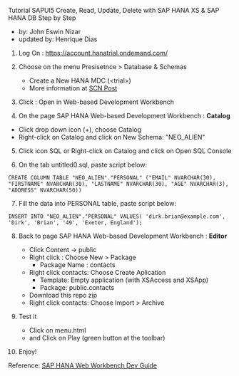 Tutorial SAPUI5 Create, Read, Update, Delete with SAP HANA XS & SAP HANA DB Step by Step
* by: John Eswin Nizar
* updated by: Henrique Dias

1. Log On : https://account.hanatrial.ondemand.com/

2. Choose on the menu Presisetnce > Database & Schemas

   * Create a New HANA MDC (\<trial\>)
   * More information at [SCN Post](http://scn.sap.com/community/developer-center/cloud-platform/blog/2016/01/13/sap-hana-multitenant-database-containers-mdc-scenarios-now-on-trial-landscape)

3. Click : Open in Web-based Development Workbench

4. On the page SAP HANA Web-based Development Workbench : **Catalog**
  * Click drop down icon (+), choose Catalog
  * Right-click on Catalog and click on New Schema: "NEO_ALIEN"

5. Click icon SQL or Right-click on Catalog and click on Open SQL Console
  
6. On the tab untitled0.sql, paste script below:
  ```
  CREATE COLUMN TABLE "NEO_ALIEN"."PERSONAL" ("EMAIL" NVARCHAR(30), "FIRSTNAME" NVARCHAR(30), "LASTNAME" NVARCHAR(30), "AGE" NVARCHAR(3), "ADDRESS" NVARCHAR(50))
  ```

7. Fill the data into PERSONAL table, paste script below:
 ```
 INSERT INTO "NEO_ALIEN"."PERSONAL" VALUES( 'dirk.brian@example.com', 'Dirk', 'Brian', '49', 'Exeter, England');
 ```

8. Back to page SAP HANA Web-based Development Workbench : **Editor**
   * Click Content -> public
   * Right click : Choose New > Package
      * Package Name : contacts  
   * Right click contacts: Choose Create Aplication
      * Template: Empty application (with XSAccess and XSApp)
      * Package: public.contacts
   * Download this repo zip
   * Right click contacts: Choose Import > Archive

9. Test it
   * Click on menu.html 
   * and Click on Play (green button at the toolbar)

10. Enjoy!

Reference: [SAP HANA Web Workbench Dev Guide](http://help.sap.com/hana/SAP_HANA_Developer_Guide_for_SAP_HANA_Web_Workbench_en.pdf)
